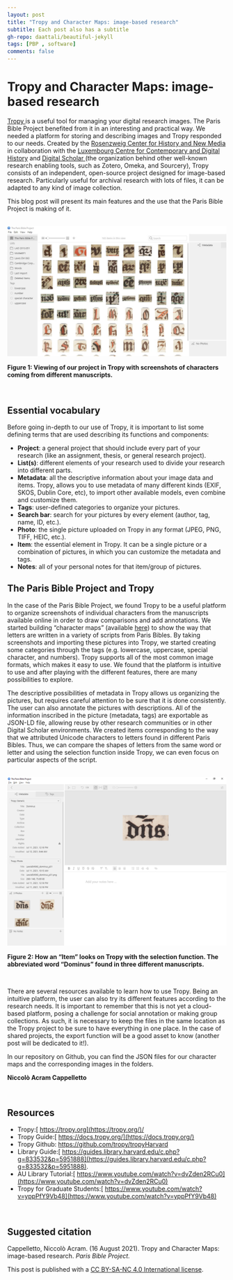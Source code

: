 ```yaml
---
layout: post
title: "Tropy and Character Maps: image-based research"
subtitle: Each post also has a subtitle
gh-repo: daattali/beautiful-jekyll
tags: [PBP , software]
comments: false
---
```

<base target="_blank">

# **Tropy and Character Maps: image-based research**

[Tropy ](http://tropy.org)is a useful tool for managing your digital research images. The Paris Bible Project benefited from it in an interesting and practical way. We needed a platform for storing and describing images and Tropy responded to our needs. Created by the [Rosenzweig Center for History and New Media](https://rrchnm.org/what-we-do/) in collaboration with the [Luxembourg Centre for Contemporary and Digital History](https://www.c2dh.uni.lu/) and [Digital Scholar ](https://digitalscholar.org/)(the organization behind other well-known research enabling tools, such as Zotero, Omeka, and Sourcery), Tropy consists of an independent, open-source project designed for image-based research. Particularly useful for archival research with lots of files, it can be adapted to any kind of image collection.

This blog post will present its main features and the use that the Paris Bible Project is making of it.

<br>

<img src="/assets/Fig1_example tropy.jpg">

**Figure 1: Viewing of our project in Tropy with screenshots of characters coming from different manuscripts.**

<br>

## **Essential vocabulary**

Before going in-depth to our use of Tropy, it is important to list some defining terms that are used describing its functions and components:

- **Project**: a general project that should include every part of your research (like an assignment, thesis, or general research project).
- **List(s)**: different elements of your research used to divide your research into different parts.
- **Metadata**: all the descriptive information about your image data and items. Tropy, allows you to use metadata of many different kinds (EXIF, SKOS, Dublin Core, etc), to import other available models, even combine and customize them.
- **Tags**: user-defined categories to organize your pictures.
- **Search bar**: search for your pictures by every element (author, tag, name, ID, etc.).
- **Photo**: the single picture uploaded on Tropy in any format (JPEG, PNG, TIFF, HEIC, etc.).
- **Item**: the essential element in Tropy. It can be a single picture or a combination of pictures, in which you can customize the metadata and tags.
- **Notes**: all of your personal notes for that item/group of pictures.



## **The Paris Bible Project and Tropy**

In the case of the Paris Bible Project, we found Tropy to be a useful platform to organize screenshots of individual characters from the manuscripts available online in order to draw comparisons and add annotations. We started building “character maps” (available [here](https://github.com/parisbible/charactermap)) to show the way that letters are written in a variety of scripts from Paris Bibles. By taking screenshots and importing these pictures into Tropy, we started creating some categories through the tags (e.g. lowercase, uppercase, special character, and numbers). Tropy supports all of the most common image formats, which makes it easy to use. We found that the platform is intuitive to use and after playing with the different features, there are many possibilities to explore. 

The descriptive possibilities of metadata in Tropy allows us organizing the pictures, but requires careful attention to be sure that it is done consistently. The user can also annotate the pictures with descriptions. All of the information inscribed in the picture (metadata, tags) are exportable as JSON-LD file, allowing reuse by other research communities or in other Digital Scholar environments. We created items corresponding to the way that we attributed Unicode characters to letters found in different Paris Bibles. Thus, we can compare the shapes of letters from the same word or letter and using the selection function inside Tropy, we can even focus on particular aspects of the script.

<br>

<img src="/assets/Fig2_dominus.png">

**Figure 2: How an “Item” looks on Tropy with the selection function. The abbreviated word “Dominus” found in three different manuscripts.** 

<br>

There are several resources available to learn how to use Tropy. Being an intuitive platform, the user can also try its different features according to the research needs. It is important to remember that this is not yet a cloud-based platform, posing a challenge for social annotation or making group collections. As such, it is necessary to keep the files in the same location as the Tropy project to be sure to have everything in one place. In the case of shared projects, the export function will be a good asset to know (another post will be dedicated to it!). 

In our repository on Github, you can find the JSON files for our character maps and the corresponding images in the folders.



**Niccolò Acram Cappelletto**

<br>

## **Resources**

- Tropy:[ https://tropy.org](https://tropy.org/)/
- Tropy Guide:[ https://docs.tropy.org/](https://docs.tropy.org/)
- Tropy Github: https://github.com/tropy/tropyHarvard 
- Library Guide:[ https://guides.library.harvard.edu/c.php?g=833532&p=5951888](https://guides.library.harvard.edu/c.php?g=833532&p=5951888).
- AU Library Tutorial:[ https://www.youtube.com/watch?v=dvZden2RCu0](https://www.youtube.com/watch?v=dvZden2RCu0)
- Tropy for Graduate Students:[ https://www.youtube.com/watch?v=yppPfY9Vb48](https://www.youtube.com/watch?v=yppPfY9Vb48)

<br>

## **Suggested citation**

Cappelletto, Niccolò Acram. (16 August 2021). Tropy and Character Maps: image-based research. *Paris Bible Project.*

This post is published with a [CC BY-SA-NC 4.0 International license](https://creativecommons.org/licenses/by-nc-sa/4.0/).